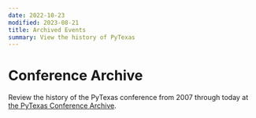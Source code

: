 ```yaml
---
date: 2022-10-23
modified: 2023-08-21
title: Archived Events
summary: View the history of PyTexas
---
```

# Conference Archive

Review the history of the PyTexas conference from 2007 through today at [the PyTexas Conference Archive](https://archive.pytexas.org).